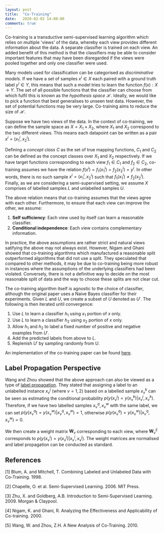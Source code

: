 ```yaml
---
layout: post
title:  "Co-Training"
date:   2020-02-02 14:00:00
comments: true
---
```


Co-training is a transductive semi-supervised learning algorithm which relies on multiple 'views' of the data, whereby each view provides different information about the data. A separate classifier is trained on each view. An added benefit of this method is that the classifiers may be able to consider important features that may have been disregarded if the views were pooled together and only one classifier were used.

<!--more-->

Many models used for classification can be categorised as _discriminative models_. If we have a set of samples $x^i \in X$ each paired with a ground truth label $y^i \in Y$, this means that such a model tries to learn the function $f(x): X \rightarrow Y$. The set of all possible functions that the classifier can choose from which fulfil this is known as the _hypothesis space_ $\mathcal{H}$. Ideally, we would like to pick a function that best generalises to unseen test data. However, the set of potential functions may be very large. Co-training aims to reduce the size of $\mathcal{H}$. 

Suppose we have two views of the data. In the context of co-training, we can define the sample space as $X = X_1 \times X_2$, where $X_1$ and $X_2$ correspond to the two different views. This means each datapoint can be written as a pair $x^i = (x^i_1, x^i_2)$. 

Defining a _concept class_ $C$ as the set of true mapping functions, $C_1$ and $C_2$ can be defined as the concept classes over $X_1$ and $X_2$ respectively. If we have target functions corresponding to each view $f_1 \in C_1$ and $f_2 \in C_2$, co-training assumes we have the relation $f(x^i) = f_1(x^i_1) = f_2(x^i_2) = y^i$. In other words, there is no such sample $x^i = (x^i_1, x^i_2)$ such that $f_1(x^i_1) \neq f_2(x^i_2)$. Finally, as we are considering a semi-supervised setting, we assume $X$ comprises of labelled samples $L$ and unlabelled samples $U$. 

The above relation means that co-training assumes that the views agree with each other. Furthermore, to ensure that each view can improve the other, we assume:
1. **Self sufficiency**: Each view used by itself can learn a reasonable classifier.
2. **Conditional independence**: Each view contains complementary information.

In practice, the above assumptions are rather strict and natural views satifying the above may not always exist. However, Nigam and Ghani showed that co-training algorithms which manufactured a reasonable split outperformed algorithms that did not use a split. They speculated that compared to other methods, it may be due to co-training being more robust in instances where the assumptions of the underlying classifiers had been violated. Conversely, there is not a definitive way to decide on the most reasonable split of data and the way to choose these splits are not clear cut.

The co-training algorithm itself is agnostic to the choice of classifier, although the original paper uses a Naive Bayes classifier for their experiments. Given $L$ and $U$, we create a subset of $U$ denoted as $U'$. The following is then iterated until convergence:
1. Use $L$ to learn a classifier $h_1$ using $x_1$ portion of $x$ only.
2. Use $L$ to learn a classifier $h_2$ using $x_2$ portion of $x$ only.
3. Allow $h_1$ and $h_2$ to label a fixed number of positive and negative examples from $U'$.
4. Add the predicted labels from above to $L$.
5. Replenish $U'$ by sampling randomly from $U$.

An implementation of the co-training paper can be found [here](https://github.com/ktmai/code-demonstrations/blob/master/Co-Training/Co_Training.ipynb).

## Label Propagation Perspective

Wang and Zhou showed that the above approach can also be viewed as a type of [label propagation](https://ktmai.github.io/2019-12/label-propagation/). They stated that assigning a label to an unlabelled instance $x^j_v$ (where $v = 1, 2$) 
based on a labelled sample $x^k_v$ can be seen as estimating the conditional probability $p(y(x^j_v) = y(x^k_v)| x^j_v, x^k_v)$. Therefore, if we have two labelled samples $x^q_v, x^w_v$   with the same label, we can set $p(y(x^q_v) = y(x^w_v)| x^q_v, x^w_v) = 1$, otherwise $p(y(x^q_v) = y(x^w_v)| x^q_v, x^w_v) = 0$. 

We then create a weight matrix $\mathbf{W}_v$ corresponding to each view, where $\mathbf{W}_v^{ij}$ corresponds to 
$p(y(x^i_v) = y(x^j_v)| x^i_v, x^j_v)$. The weight matrices are normalised and label propagation can be conducted as standard.


## References
[1] Blum, A. and Mitchell, T. Combining Labeled and Unlabeled Data with Co-Training. 1998.

[2] Chapelle, O. et al. Semi-Supervised Learning. 2006. MIT Press.

[3] Zhu, X. and Goldberg, A.B. Introduction to Semi-Supervised Learning. 2009. Morgan & Claypool.

[4] Nigam, K. and Ghani, R. Analyzing the Effectiveness and Applicability of Co-training. 2000.

[5] Wang, W. and Zhou, Z.H. A New Analysis of Co-Training. 2010.